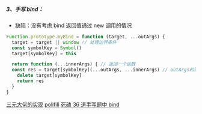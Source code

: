 ##### 3、手写 bind：
- 缺陷：没有考虑 bind 返回值通过 new 调用的情况
```js
Function.prototype.myBind = function (target, ...outArgs) {
  target = target || window // 处理边界条件
  const symbolKey = Symbol()
  target[symbolKey] = this

  return function (...innerArgs) { // 返回一个函数
  const res = target[symbolKey](...outArgs, ...innerArgs) // outArgs和innerArgs都是一个数组，解构后传入函数
    delete target[symbolKey]
    return res
  }
}
```
[三元大佬的实现](https://juejin.cn/post/6844903986479251464#heading-40)
[polifill](https://www.jianshu.com/p/2832341dd068)
[死磕 36 道手写题中 bind](https://juejin.cn/post/6946022649768181774#heading-29)